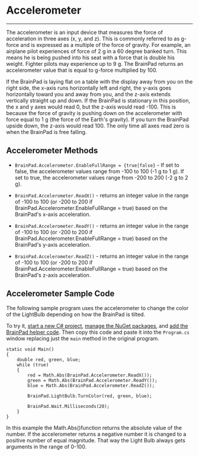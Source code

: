 # Accelerometer
---
The accelerometer is an input device that measures the force of acceleration in three axes (x, y, and z). This is commonly referred to as g-force and is expressed as a multiple of the force of gravity. For example, an airplane pilot experiences of force of 2 g in a 60 degree banked turn. This means he is being pushed into his seat with a force that is double his weight. Fighter pilots may experience up to 9 g. The BrainPad returns an accelerometer value that is equal to g-force multiplied by 100.

If the BrainPad is laying flat on a table with the display away from you on the right side, the x-axis runs horizontally left and right, the y-axis goes horizontally toward you and away from you, and the z-axis extends vertically straight up and down. If the BrainPad is stationary in this position, the x and y axes would read 0, but the z-axis would read -100. This is because the force of gravity is pushing down on the accelerometer with force equal to 1 g (the force of the Earth's gravity). If you turn the BrainPad upside down, the z-axis would read 100. The only time all axes read zero is when the BrainPad is free falling.  

## Accelerometer Methods

* `BrainPad.Accelerometer.EnableFullRange = {true|false}` - If set to false, the accelerometer values range from -100 to 100 (-1 g to 1 g). If set to true, the accelerometer values range from -200 to 200 (-2 g to 2 g).

* `BrainPad.Accelerometer.ReadX()` - returns an integer value in the range of -100 to 100 (or -200 to 200 if BrainPad.Accelerometer.EnableFullRange = true) based on the BrainPad's x-axis acceleration.
 
* `BrainPad.Accelerometer.ReadY()` - returns an integer value in the range of -100 to 100 (or -200 to 200 if BrainPad.Accelerometer.EnableFullRange = true) based on the BrainPad's y-axis acceleration.

* `BrainPad.Accelerometer.ReadZ()` - returns an integer value in the range of -100 to 100 (or -200 to 200 if BrainPad.Accelerometer.EnableFullRange = true) based on the BrainPad's z-axis acceleration.

## Accelerometer Sample Code

The following sample program uses the accelerometer to change the color of the LightBulb depending on how the BrainPad is tilted.

To try it, [start a new C# project](../csharp/intro.md#start-a-new-project), [manage the NuGet packages](../csharp/intro.md#manage-the-nuget-packages), and [add the BrainPad helper code](../csharp/intro.md#add-the-brainpad-helper-code). Then copy this code and paste it into the `Program.cs` window replacing just the `main` method in the original program.

```    
static void Main()
{
    double red, green, blue;
    while (true)
    {
        red = Math.Abs(BrainPad.Accelerometer.ReadX());
        green = Math.Abs(BrainPad.Accelerometer.ReadY());
        blue = Math.Abs(BrainPad.Accelerometer.ReadZ());

        BrainPad.LightBulb.TurnColor(red, green, blue);

        BrainPad.Wait.Milliseconds(20);
    }
}
```

In this example the Math.Abs()function returns the absolute value of the number. If the accelerometer returns a negative number it is changed to a positive number of equal magnitude. That way the Light Bulb always gets arguments in the range of 0-100.
